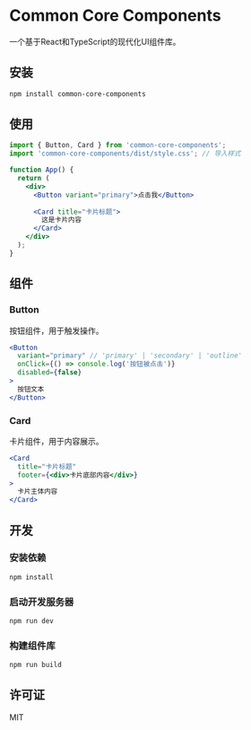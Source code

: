 # Common Core Components

一个基于React和TypeScript的现代化UI组件库。

## 安装

```bash
npm install common-core-components
```

## 使用

```jsx
import { Button, Card } from 'common-core-components';
import 'common-core-components/dist/style.css'; // 导入样式

function App() {
  return (
    <div>
      <Button variant="primary">点击我</Button>
      
      <Card title="卡片标题">
        这是卡片内容
      </Card>
    </div>
  );
}
```

## 组件

### Button

按钮组件，用于触发操作。

```jsx
<Button 
  variant="primary" // 'primary' | 'secondary' | 'outline'
  onClick={() => console.log('按钮被点击')}
  disabled={false}
>
  按钮文本
</Button>
```

### Card

卡片组件，用于内容展示。

```jsx
<Card 
  title="卡片标题" 
  footer={<div>卡片底部内容</div>}
>
  卡片主体内容
</Card>
```

## 开发

### 安装依赖

```bash
npm install
```

### 启动开发服务器

```bash
npm run dev
```

### 构建组件库

```bash
npm run build
```

## 许可证

MIT
